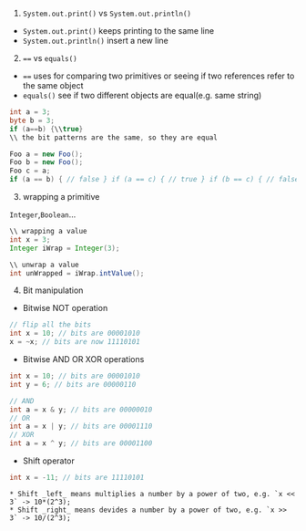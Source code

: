 1. `System.out.print()` vs `System.out.println()`

  - `System.out.print()` keeps printing to the same line
  - `System.out.println()` insert a new line

2. `==` vs `equals()`

  - `==` uses for comparing two primitives or seeing if two references refer to the same object
  - `equals()` see if two different objects are equal(e.g. same string)
  
  ```java
  int a = 3;
  byte b = 3;
  if (a==b) {\\true}
  \\ the bit patterns are the same, so they are equal
  ```
```java
Foo a = new Foo();
Foo b = new Foo();
Foo c = a;
if (a == b) { // false } if (a == c) { // true } if (b == c) { // false }
```

3. wrapping a primitive

`Integer`,`Boolean`...

```java
\\ wrapping a value
int x = 3;
Integer iWrap = Integer(3);
```
```java
\\ unwrap a value
int unWrapped = iWrap.intValue();
```

4. Bit manipulation
  - Bitwise NOT operation
  ```java
  // flip all the bits
  int x = 10; // bits are 00001010
  x = ~x; // bits are now 11110101
  ```
  - Bitwise AND OR XOR operations
  ```java
  int x = 10; // bits are 00001010
  int y = 6; // bits are 00000110
  
  // AND
  int a = x & y; // bits are 00000010
  // OR
  int a = x | y; // bits are 00001110
  // XOR
  int a = x ^ y; // bits are 00001100
  ```
  
  - Shift operator
  ```java
  int x = -11; // bits are 11110101
  ```
  
    * Shift _left_ means multiplies a number by a power of two, e.g. `x << 3` -> 10*(2^3);
    * Shift _right_ means devides a number by a power of two, e.g. `x >> 3` -> 10/(2^3);
    

